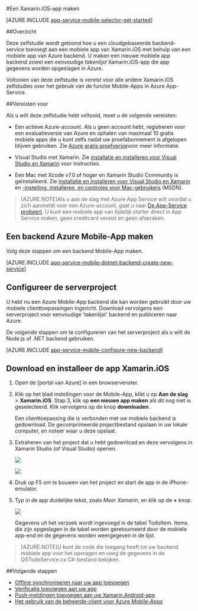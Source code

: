 <properties
    pageTitle="Aan de slag met Azure App Service Mobile-Apps voor Xamarin.iOS apps | Microsoft Azure"
    description="Volg deze zelfstudie aan de slag met gebruik van de Mobile-Apps voor de ontwikkeling van Xamarin.iOS."
    services="app-service\mobile"
    documentationCenter="xamarin"
    authors="adrianhall"
    manager="dwrede"
    editor=""/>

<tags
    ms.service="app-service-mobile"
    ms.workload="na"
    ms.tgt_pltfrm="mobile-xamarin-ios"
    ms.devlang="dotnet"
    ms.topic="hero-article"
    ms.date="10/01/2016"
    ms.author="adrianha"/>


#<a name="create-a-xamarinios-app"></a>Een Xamarin.iOS-app maken

[AZURE.INCLUDE [app-service-mobile-selector-get-started](../../includes/app-service-mobile-selector-get-started.md)]

##<a name="overview"></a>Overzicht

Deze zelfstudie wordt getoond hoe u een cloudgebaseerde backend-service toevoegt aan een mobiele app van Xamarin.iOS met behulp van een mobiele app van Azure backend.  U maken een nieuwe mobiele app backend zowel een eenvoudige _takenlijst_ Xamarin.iOS-app die app gegevens worden opgeslagen in Azure.

Voltooien van deze zelfstudie is vereist voor alle andere Xamarin.iOS zelfstudies over het gebruik van de functie Mobile-Apps in Azure App-Service.

##<a name="prerequisites"></a>Vereisten voor

Als u wilt deze zelfstudie hebt voltooid, moet u de volgende vereisten:

* Een actieve Azure-account. Als u geen account hebt, registreren voor een evaluatieversie van Azure en ophalen van maximaal 10 gratis mobiele apps die u kunt zelfs nadat uw proefabonnement is afgelopen blijven gebruiken. Zie [Azure gratis proefversie](https://azure.microsoft.com/pricing/free-trial/)voor meer informatie.

* Visual Studio met Xamarin. Zie [installatie en installeren voor Visual Studio en Xamarin](https://msdn.microsoft.com/library/mt613162.aspx) voor instructies.

* Een Mac met Xcode v7.0 of hoger en Xamarin Studio Community is geïnstalleerd. Zie [installatie en installeren voor Visual Studio en Xamarin](https://msdn.microsoft.com/library/mt613162.aspx) en [-instelling, installeren, en controles voor Mac-gebruikers](https://msdn.microsoft.com/library/mt488770.aspx) (MSDN).

>[AZURE.NOTE]Als u aan de slag met Azure App Service wilt voordat u zich aanmeldt voor een Azure-account, gaat u naar [De App-Service probeert](https://tryappservice.azure.com/?appServiceName=mobile). U kunt een mobiele app van tijdelijk starter direct in App Service maken, geen creditcard vereist en geen afspraken.

## <a name="create-an-azure-mobile-app-backend"></a>Een backend Azure Mobile-App maken

Volg deze stappen om een backend Mobile-App maken.

[AZURE.INCLUDE [app-service-mobile-dotnet-backend-create-new-service](../../includes/app-service-mobile-dotnet-backend-create-new-service.md)]

## <a name="configure-the-server-project"></a>Configureer de serverproject

U hebt nu een Azure Mobile-App backend die kan worden gebruikt door uw mobiele clienttoepassingen ingericht. Download vervolgens een serverproject voor eenvoudige 'takenlijst' backend en publiceren naar Azure.

De volgende stappen om te configureren van het serverproject als u wilt de Node.js of .NET backend gebruiken.

[AZURE.INCLUDE [app-service-mobile-configure-new-backend](../../includes/app-service-mobile-configure-new-backend.md)]

## <a name="download-and-run-the-xamarinios-app"></a>Download en installeer de app Xamarin.iOS

1. Open de [portal van Azure] in een browservenster.

2. Klik op het blad instellingen voor de Mobile-App, klikt u op **Aan de slag** > **Xamarin.iOS**. Stap 3, klik op **een nieuwe app maken** als dit nog niet is geselecteerd.  Klik vervolgens op de knop **downloaden** .

    Een clienttoepassing die is verbonden met uw mobiele backend is gedownload. De gecomprimeerde projectbestand opslaan in uw lokale computer, en noteer waar u deze opslaat.

3. Extraheren van het project dat u hebt gedownload en deze vervolgens in Xamarin Studio (of Visual Studio) openen.

    ![][9]

    ![][8]

4. Druk op F5 om te bouwen van het project en start de app in de iPhone-emulator.

5. Typ in de app duidelijke tekst, zoals _Meer Xamarin_, en klik op de **+** knop.

    ![][10]

    Gegevens uit het verzoek wordt ingevoegd in de tabel TodoItem. Items die zijn opgeslagen in de tabel worden geretourneerd door de mobiele app-end en de gegevens worden weergegeven in de lijst.

>[AZURE.NOTE]U kunt de code die toegang heeft tot uw backend mobiele app voor het opvragen en voeg de gegevens in de QSTodoService.cs C#-bestand bekijken.

##<a name="next-steps"></a>Volgende stappen

* [Offline synchroniseren naar uw app toevoegen](app-service-mobile-xamarin-ios-get-started-offline-data.md)
* [Verificatie toevoegen aan uw app](app-service-mobile-xamarin-ios-get-started-users.md)
* [Push-meldingen toevoegen aan uw Xamarin.Android-app](app-service-mobile-xamarin-ios-get-started-push.md)
* [Het gebruik van de beheerde-client voor Azure Mobile-Apps](app-service-mobile-dotnet-how-to-use-client-library.md)

<!-- Anchors. -->
[Getting started with mobile app backends]:#getting-started
[Create a new mobile app backend]:#create-new-service
[Next Steps]:#next-steps

<!-- Images. -->
[6]: ./media/app-service-mobile-xamarin-ios-get-started/xamarin-ios-quickstart.png
[8]: ./media/app-service-mobile-xamarin-ios-get-started/mobile-xamarin-project-ios-vs.png
[9]: ./media/app-service-mobile-xamarin-ios-get-started/mobile-xamarin-project-ios-xs.png
[10]: ./media/app-service-mobile-xamarin-ios-get-started/mobile-quickstart-startup-ios.png

<!-- URLs. -->
[Azure-portal]: https://portal.azure.com/
